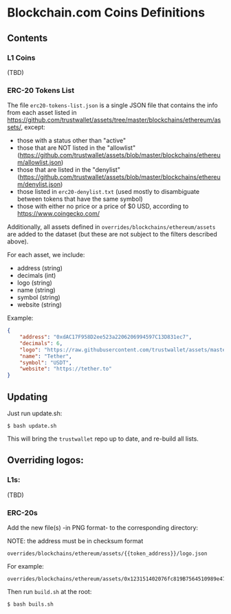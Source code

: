 # Blockchain.com Coins Definitions

## Contents

### L1 Coins

(TBD)

### ERC-20 Tokens List

The file `erc20-tokens-list.json` is a single JSON file that contains the info from each asset listed in https://github.com/trustwallet/assets/tree/master/blockchains/ethereum/assets/, except:

 - those with a status other than "active"
 - those that are NOT listed in the "allowlist" (https://github.com/trustwallet/assets/blob/master/blockchains/ethereum/allowlist.json)
 - those that are listed in the "denylist" (https://github.com/trustwallet/assets/blob/master/blockchains/ethereum/denylist.json)
 - those listed in `erc20-denylist.txt` (used mostly to disambiguate between tokens that have the same symbol)
 - those with either no price or a price of $0 USD, according to https://www.coingecko.com/

Additionally, all assets defined in `overrides/blockchains/ethereum/assets` are added to the dataset (but these are not subject to the filters described above).

For each asset, we include:
 - address (string)
 - decimals (int)
 - logo (string)
 - name (string)
 - symbol (string)
 - website (string)

Example:

```json
{
    "address": "0xdAC17F958D2ee523a2206206994597C13D831ec7",
    "decimals": 6,
    "logo": "https://raw.githubusercontent.com/trustwallet/assets/master/blockchains/ethereum/assets/0xdAC17F958D2ee523a2206206994597C13D831ec7/logo.png",
    "name": "Tether",
    "symbol": "USDT",
    "website": "https://tether.to"
}
```

## Updating

Just run update.sh:

```
$ bash update.sh
```

This will bring the `trustwallet` repo up to date, and re-build all lists.

## Overriding logos:

### L1s:

(TBD)

### ERC-20s

Add the new file(s) -in PNG format- to the corresponding directory:

NOTE: the address must be in checksum format

```
overrides/blockchains/ethereum/assets/{{token_address}}/logo.json
```

For example:
```
overrides/blockchains/ethereum/assets/0x123151402076fc819B7564510989e475c9cD93CA/logo.png
```

Then run `build.sh` at the root:

```
$ bash buils.sh
```
